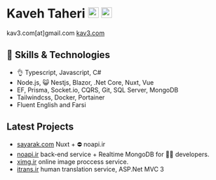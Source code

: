 # Kaveh Taheri [<img src="https://edent.github.io/SuperTinyIcons/images/svg/telegram.svg" width="24">](https://t.me/kav3_com) [<img src="https://edent.github.io/SuperTinyIcons/images/svg/linkedin.svg" width="24">](https://linkedin.com/in/kav3)
kav3.com[at]gmail.com [kav3.com](https://kav3.com)

## 🤹 Skills & Technologies
- 👌 Typescript, Javascript, C#
- Node.js, 😺 Nestjs, Blazor, .Net Core, Nuxt, Vue
- EF, Prisma, Socket.io, CQRS, Git, SQL Server, MongoDB
- Tailwindcss,  Docker, Portainer
- Fluent English and Farsi

## Latest Projects
- [sayarak.com](https://sayarak.com) Nuxt + ⛔ noapi.ir
- [noapi.ir](https://noapi.ir) back-end service + Realtime MongoDB for 🧑‍💻 developers.
- [ximg.ir](https://ximg.ir) online image proccess service.
- [itrans.ir](https://itrans.ir) human translation service, ASP.Net MVC 3
